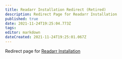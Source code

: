 ```yaml
---
title: Readarr Installation Redirect (Retired)
description: Redirect Page for Readarr Installation
published: true
date: 2021-11-24T19:25:04.773Z
tags:
editor: markdown
dateCreated: 2021-11-24T19:25:01.067Z
---
```


Redirect page for [Readarr Installation](/readarr/installation/)
